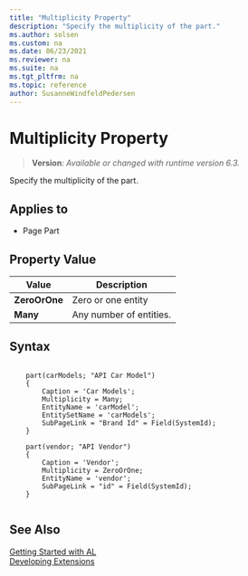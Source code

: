 ```yaml
---
title: "Multiplicity Property"
description: "Specify the multiplicity of the part."
ms.author: solsen
ms.custom: na
ms.date: 06/23/2021
ms.reviewer: na
ms.suite: na
ms.tgt_pltfrm: na
ms.topic: reference
author: SusanneWindfeldPedersen
---
```

[//]: # (START>DO_NOT_EDIT)
[//]: # (IMPORTANT:Do not edit any of the content between here and the END>DO_NOT_EDIT.)
[//]: # (Any modifications should be made in the .xml files in the ModernDev repo.)
# Multiplicity Property
> **Version**: _Available or changed with runtime version 6.3._

Specify the multiplicity of the part.

## Applies to
-   Page Part

## Property Value

|Value|Description|
|-----------|---------------------------------------|
|**ZeroOrOne**|Zero or one entity|
|**Many**|Any number of entities.|

[//]: # (IMPORTANT: END>DO_NOT_EDIT)

## Syntax

```al

    part(carModels; "API Car Model")
    {
        Caption = 'Car Models';
        Multiplicity = Many;
        EntityName = 'carModel';
        EntitySetName = 'carModels';
        SubPageLink = "Brand Id" = Field(SystemId);
    }

    part(vendor; "API Vendor")
    {
        Caption = 'Vendor';
        Multiplicity = ZeroOrOne;
        EntityName = 'vendor';
        SubPageLink = "id" = Field(SystemId);
    }
        
```

## See Also  
[Getting Started with AL](../devenv-get-started.md)  
[Developing Extensions](../devenv-dev-overview.md)  
